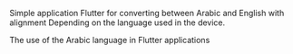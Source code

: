 Simple application Flutter
for converting between Arabic and English with alignment
Depending on the language used in the device.

The use of the Arabic language in Flutter applications

